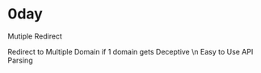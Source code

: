 # 0day

Mutiple Redirect 

Redirect to Multiple Domain if 1 domain gets Deceptive \n
Easy to Use
API Parsing

